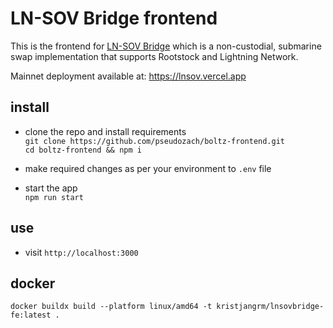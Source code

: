 # LN-SOV Bridge frontend

This is the frontend for [LN-SOV Bridge](https://github.com/pseudozach/lnsovbridge) which is a non-custodial, submarine swap implementation that supports Rootstock and Lightning Network.

Mainnet deployment available at: https://lnsov.vercel.app

## install
* clone the repo and install requirements  
`git clone https://github.com/pseudozach/boltz-frontend.git`  
`cd boltz-frontend && npm i`

* make required changes as per your environment to `.env` file

* start the app  
`npm run start`

## use
* visit `http://localhost:3000`


## docker

`docker buildx build --platform linux/amd64 -t kristjangrm/lnsovbridge-fe:latest .`
